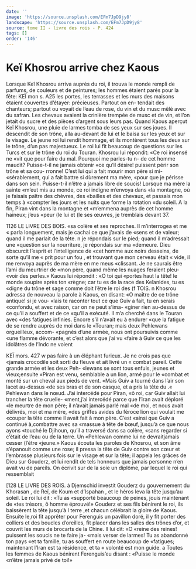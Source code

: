 ```yaml
---
date: ''
image: 'https://source.unsplash.com/EFm7JpD9jy8'
landscape: 'https://source.unsplash.com/EFm7JpD9jy8'
source: tome II - livre des rois - P. 424
tags: []
order: '146'
---
```


# Keï Khosrou arrive chez Kaous

Lorsque Keî Khosrou arriva auprès du roi, il trouva le monde rempli de parfums, de couleurs et de peintures; les hommes étaient parés pour la fête:
KEÏ mon s. A25 les portes, les terrasses et les murs des maisons
étaient couvertes d’étayer: précieuses. Partout on en-
tendait des chanteurs; partout ou voyait de l’eau de rose, du vin et du musc mêlé avec du safran. Les chevaux avaient la crinière trempée de musc et de
vin, et l’on jetait du sucre et des pièces d’argent sous
leurs pas. Quand Kaous aperçut Keî Khosrou, une pluie de larmes tomba de ses yeux sur ses joues. Il descendit de son trône, alla au-devant de lui et le baisa sur les yeux et sur le visage. Le jeune roi lui rendit hommage, et ils montèrent tous les deux sur le trône, d’un pas majestueux. Le roi lui fit beaucoup
de questions sur les Turcs et sur le trône du roi du Touran. Khosrou lui répondit: «Ce roi insensé ne
«vit que pour faire du mal. Pourquoi me parles-tu n- de cet homme maudit? Puisse-t-il ne jamais obtenir «ce qu’il désire! puissent périr son trône et sa cou-
rronne! C’est lui qui a fait mourir mon père si mi- «sérablement, qui a fait battre si dùrement ma mère,
«pour que je périsse dans son sein. Puisse-t-il n’être
a jamais libre de soucis! Lorsque ma mère la sainte «m’eut mis au monde, ce roi indigne m’envoya dans
«la montagne, où je faisais paître des chèvres, des «bailles et des chevaux, et passais mon temps à «compter les jours et les nuits que forme la rotation «du soleil. A la fin, Piran vint dans la montagne et
«m’emmena auprès de cet homme haineux; j’eus
«peur (le lui et (le ses œuvres, je tremblais devant 37.

1126 LE LIVRE DES BOIS.
«sa colère et ses reproches. Il m’interrogea et me
« parla longuement, mais je cachai ce que j’avais de «sens et de valeur; quand il me parlait de la tête. n je répondais sur le pied; quand il m’adressait une «question sur la nourriture, je répondais sur ma «demeure. Dieu obscurcit l’esprit et l’intelligence de
«cet homme aux noirs desseins, de sorte qu’il me « prit pour un fou , et trouvant que mon cerveau était « vide, il me renvoya auprès de ma mère en me meus «clissant. Je ne saurais être l’ami du meurtrier de «mon père, quand même les nuages feraient pleu- «voir des perles.» Kaous lui répondit : «O toi qui «portes haut la tête! le monde soupire après ton «règne; car tu es de la race des Keîanides, tu es «digne du trône et sage comme doit l’être le roi des
(f TOIS. n
Khosrou adressa de nouveau la parole à Kaous, en disant: «O maître de ce trône antique! si je vou- «lais te raconter tout ce que Guiv a fait, tu en serais «confondu, et avec raison, car on ne peut s’ima- «giner rien au-dessus de ce qu’il a souffert et de ce «qu’il a exécuté. Il m’a cherché dans le Touran avec
«des fatigues infinies. Encore s’il n’avait eu à endurer
«que la fatigue de se rendre auprès de moi dans le «Touran; mais deux Pehlewans orgueilleux, accom- «pagnés d’une armée, nous ont poursuivis comme
«une flamme dévorante, et c’est alors que j’ai vu
«faire à Guiv ce que les idolâtres de l’Indc ne voient

KEÏ mors. 427 w pas faire à un éléphant furieux. Je ne crois pas que
«jamais crocodile soit sorti du fleuve et ait livré un
« combat pareil. Cette grande armée et les deux Peh-
«lewans se sont tous enfuis, jeunes et vieux;ensuite
«Piran est venu, semblable a un lion, armé pour le
«combat et monté sur un cheval aux pieds de vent.
«Mais Guiv a tourné dans l’air son lacet au-dessus
«de ses bras et de son casque, et a pris la tête du .« Pehlewan dans le nœud. J’ai intercédé pour Piran,
«ô roi, car Guiv allait lui trancher la tête cruelle- «ment,j’ai intercédé parce que I’iran avait déploré
«le meurtre de mon père; il n’avait jamais parlé mal
«de moi, et nous avait délivrés, moi et ma mère, «des griffes avides du féroce lion qui voulait me «couper la tête comme il avait fait à mon père. C’est «ainsi que Guiv a continué à,combattre avec sa «massue à tête de bœuf, jusqu’à ce que nous ayons «touché le Djihoun, qu’il a traversé dans sa colère,
«sans regarder si c’était de l’eau ou de la terre. Un «Pehlewan comme lui ne devraitjamais cesser (l’être «jeune.»
Kaous écouta les paroles de Khosrou, et son âme s’épanouit comme une rose; il pressa la tête de Guiv
contre son cœur et l’embrasse plusieurs fois sur le visage et sur la tête; il appela les grâces de Dieu sur Gouderz, et lui rendit de tels honneurs que jamais personne n’en avait vu de pareils. On écrivit sur de
la soie un diplôme, par lequel le roi qui ressemblait

[128 LE LIVRE DES ROIS.
à Djemschid investit Gouderz du gouvernement du Khorasan , de Reï, de Koum et d’Ispahan , et le héros
leva la tête jusqu’au soleil. Le roi lui dit : «Tu as «supporté beaucoup de peines, jouis maintenant de «tes trésors, ô homme éprouvé!» Gouderz et ses
fils bénirent le roi, ils baissèrent la tête jusqu’à I
terre ,et chacun célébrait la gloire de Kaous. Ensuite le,roi fit apprêter pour Ferenguis un pavillon doré,
il y fit porter des colliers et des boucles d’oreilles, fit placer dans les salles des trônes d’or, et couvrit
les murs de brocarts de la Chine. Il lui dit: «O «reine des reines! puissent les soucis ne te faire ja- «mais verser de larmes! Tu as abandonné ton pays «et ta famille, tu as souffert en route beaucoup de «fatigues; maintenant l’Iran est ta résidence, et ta
« volonté est mon guide. a Toutes les femmes de Kaous
bénirent Ferenguis’eu disant : «Puisse le monde «n’être jamais privé de toi!»

